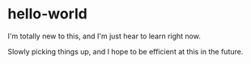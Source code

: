 # hello-world
I'm totally new to this, and I'm just hear to learn right now.

Slowly picking things up, and I hope to be efficient at this in the future.
